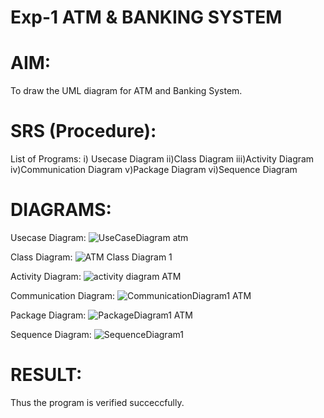 # Exp-1 ATM & BANKING SYSTEM

# AIM:
To draw the UML diagram for ATM and Banking System.

# SRS (Procedure):
List of Programs:
i) Usecase Diagram
ii)Class Diagram
iii)Activity Diagram
iv)Communication Diagram
v)Package Diagram
vi)Sequence Diagram

# DIAGRAMS:

Usecase Diagram:
![UseCaseDiagram atm](https://github.com/user-attachments/assets/6eeca9e7-d9d3-493c-8502-947af06497cd)

Class Diagram:
![ATM Class Diagram 1](https://github.com/user-attachments/assets/b107136c-8048-44d5-85da-9ea3dd0f3a1a)


Activity Diagram:
![activity diagram ATM](https://github.com/user-attachments/assets/1bd28570-5275-41ec-97f9-eb76ad8ea51d)

Communication Diagram:
![CommunicationDiagram1  ATM](https://github.com/user-attachments/assets/130ee108-cf4b-4475-b0a7-488abba7d41d)

Package Diagram:
![PackageDiagram1 ATM](https://github.com/user-attachments/assets/1617f86c-687c-4852-9eec-745e26fe2e89)

Sequence Diagram:
![SequenceDiagram1](https://github.com/user-attachments/assets/c333df86-f6c2-4b49-90bd-382d488f1567)







# RESULT:
Thus the program is verified succeccfully.
